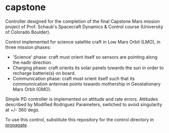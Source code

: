 # capstone

Controller designed for the completion of the final Capstone Mars mission project of Prof. Schaub's Spacecraft Dynamics &amp; Control course (University of Colorado Boulder).

Control implemented for science satellite craft in Low Mars Orbit (LMO), in three mission phases:
 - 'Science' phase: craft must orient itself so sensors are pointing along the nadir direction.
 - Charging phase: craft orients its solar panels towards the sun in order to recharge batterie(s) on board.
 - Communication phase: craft must orient itself such that its communnication antennae points towards mothership in Geostationary Mars Orbit (GMO).
 
Simple PD controller is implemented on attitude and rate errors. Attitudes described by Modified Rodriguez Parameters, switched to avoid singularity at +/- 360 degs.

To use this control, substitute this repository for the control directory in [propagate](https://github.com/kierandwn/propagate).
